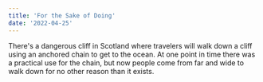 ```yaml
---
title: 'For the Sake of Doing'
date: '2022-04-25'
---
```


There's a dangerous cliff in Scotland where travelers will walk down a cliff
using an anchored chain to get to the ocean. At one point in time there was a
practical use for the chain, but now people come from far and wide to walk down
for no other reason than it exists.
